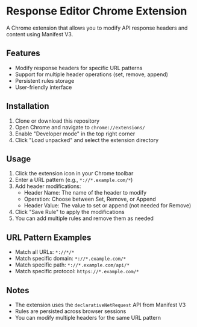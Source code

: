 # Response Editor Chrome Extension

A Chrome extension that allows you to modify API response headers and content using Manifest V3.

## Features

- Modify response headers for specific URL patterns
- Support for multiple header operations (set, remove, append)
- Persistent rules storage
- User-friendly interface

## Installation

1. Clone or download this repository
2. Open Chrome and navigate to `chrome://extensions/`
3. Enable "Developer mode" in the top right corner
4. Click "Load unpacked" and select the extension directory

## Usage

1. Click the extension icon in your Chrome toolbar
2. Enter a URL pattern (e.g., `*://*.example.com/*`)
3. Add header modifications:
   - Header Name: The name of the header to modify
   - Operation: Choose between Set, Remove, or Append
   - Header Value: The value to set or append (not needed for Remove)
4. Click "Save Rule" to apply the modifications
5. You can add multiple rules and remove them as needed

## URL Pattern Examples

- Match all URLs: `*://*/*`
- Match specific domain: `*://*.example.com/*`
- Match specific path: `*://*.example.com/api/*`
- Match specific protocol: `https://*.example.com/*`

## Notes

- The extension uses the `declarativeNetRequest` API from Manifest V3
- Rules are persisted across browser sessions
- You can modify multiple headers for the same URL pattern 